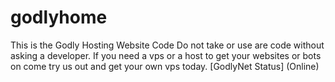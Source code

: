# godlyhome
This is the Godly Hosting Website Code 
Do not take or use are code without asking a developer.
If you need a vps or a host to get your websites or bots on come try us out and get your own vps today.
[GodlyNet Status] (Online)
